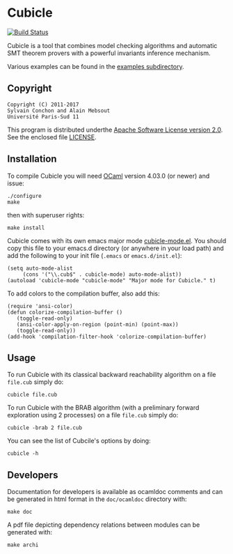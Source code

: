 Cubicle
=======

[![Build Status](https://travis-ci.org/cubicle-model-checker/cubicle.svg?branch=master)](https://travis-ci.org/cubicle-model-checker/cubicle)

Cubicle is a tool that combines model checking algorithms and automatic SMT
theorem provers with a powerful invariants inference mechanism.

Various examples can be found in the [examples subdirectory](examples).

Copyright
---------

    Copyright (C) 2011-2017
    Sylvain Conchon and Alain Mebsout
    Université Paris-Sud 11

This program is distributed underthe
[Apache Software License version 2.0](https://www.apache.org/licenses/LICENSE-2.0).
See the enclosed file [LICENSE](LICENSE).


Installation
------------

To compile Cubicle you will need [OCaml](http://ocaml.org) version 4.03.0 (or
newer) and issue:

    ./configure
    make

then with superuser rights:

    make install

Cubicle comes with its own emacs major
mode [cubicle-mode.el](doc/emacs/cubicle-mode.el). You should copy this file to
your emacs.d directory (or anywhere in your load path) and add the following to
your init file (`.emacs` or `emacs.d/init.el`):

```elisp
(setq auto-mode-alist
     (cons '("\\.cub$" . cubicle-mode) auto-mode-alist))
(autoload 'cubicle-mode "cubicle-mode" "Major mode for Cubicle." t)
```
    
To add colors to the compilation buffer, also add this:

```elisp
(require 'ansi-color)
(defun colorize-compilation-buffer ()
   (toggle-read-only)
   (ansi-color-apply-on-region (point-min) (point-max))
   (toggle-read-only))
(add-hook 'compilation-filter-hook 'colorize-compilation-buffer)
```

Usage
-----

To run Cubicle with its classical backward reachability algorithm on a file
`file.cub` simply do:
 
    cubicle file.cub

To run Cubicle with the BRAB algorithm (with a preliminary forward exploration
using 2 processes) on a file `file.cub` simply do:
 
    cubicle -brab 2 file.cub

You can see the list of Cubcile's options by doing:

    cubicle -h


Developers
----------

Documentation for developers is available as ocamldoc comments and can be
generated in html format in the `doc/ocamldoc` directory with:

    make doc

A pdf file depicting dependency relations between modules can be generated
with:

    make archi
